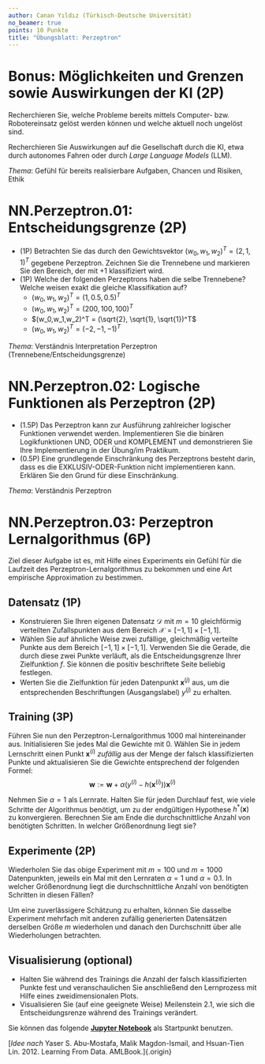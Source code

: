 ```yaml
---
author: Canan Yıldız (Türkisch-Deutsche Universität)
no_beamer: true
points: 10 Punkte
title: "Übungsblatt: Perzeptron"
---
```


# Bonus: Möglichkeiten und Grenzen sowie Auswirkungen der KI (2P)

Recherchieren Sie, welche Probleme bereits mittels Computer- bzw. Robotereinsatz
gelöst werden können und welche aktuell noch ungelöst sind.

Recherchieren Sie Auswirkungen auf die Gesellschaft durch die KI, etwa durch
autonomes Fahren oder durch *Large Language Models* (LLM).

*Thema*: Gefühl für bereits realisierbare Aufgaben, Chancen und Risiken, Ethik

# NN.Perzeptron.01: Entscheidungsgrenze (2P)

-   (1P) Betrachten Sie das durch den Gewichtsvektor $(w_0,w_1,w_2)^T = (2,1,1)^T$
    gegebene Perzeptron. Zeichnen Sie die Trennebene und markieren Sie den Bereich,
    der mit $+1$ klassifiziert wird.
-   (1P) Welche der folgenden Perzeptrons haben die selbe Trennebene? Welche weisen
    exakt die gleiche Klassifikation auf?
    -   $(w_0,w_1,w_2)^T = (1, 0.5, 0.5)^T$
    -   $(w_0,w_1,w_2)^T = (200, 100, 100)^T$
    -   $(w_0,w_1,w_2)^T = (\sqrt{2}, \sqrt{1}, \sqrt{1})^T$
    -   $(w_0,w_1,w_2)^T = (-2, -1, -1)^T$

*Thema*: Verständnis Interpretation Perzeptron (Trennebene/Entscheidungsgrenze)

# NN.Perzeptron.02: Logische Funktionen als Perzeptron (2P)

-   (1.5P) Das Perzeptron kann zur Ausführung zahlreicher logischer Funktionen
    verwendet werden. Implementieren Sie die binären Logikfunktionen UND, ODER und
    KOMPLEMENT und demonstrieren Sie Ihre Implementierung in der Übung/im Praktikum.
-   (0.5P) Eine grundlegende Einschränkung des Perzeptrons besteht darin, dass es
    die EXKLUSIV-ODER-Funktion nicht implementieren kann. Erklären Sie den Grund für
    diese Einschränkung.

*Thema*: Verständnis Perzeptron

# NN.Perzeptron.03: Perzeptron Lernalgorithmus (6P)

Ziel dieser Aufgabe ist es, mit Hilfe eines Experiments ein Gefühl für die Laufzeit
des Perzeptron-Lernalgorithmus zu bekommen und eine Art empirische Approximation zu
bestimmen.

## Datensatz (1P)

-   Konstruieren Sie Ihren eigenen Datensatz $\mathcal{D}$ mit $m=10$ gleichförmig
    verteilten Zufallspunkten aus dem Bereich $\mathcal{X}=[-1, 1]\times[-1, 1]$.
-   Wählen Sie auf ähnliche Weise zwei zufällige, gleichmäßig verteilte Punkte aus
    dem Bereich $[-1, 1]\times[-1, 1]$. Verwenden Sie die Gerade, die durch diese
    zwei Punkte verläuft, als die Entscheidungsgrenze Ihrer Zielfunktion $f$. Sie
    können die positiv beschriftete Seite beliebig festlegen.
-   Werten Sie die Zielfunktion für jeden Datenpunkt $\mathbf{x}^{(j)}$ aus, um die
    entsprechenden Beschriftungen (Ausgangslabel) $y^{(j)}$ zu erhalten.

## Training (3P)

Führen Sie nun den Perzeptron-Lernalgorithmus $1000$ mal hintereinander aus.
Initialisieren Sie jedes Mal die Gewichte mit $0$. Wählen Sie in jedem Lernschritt
einen Punkt $\mathbf{x}^{(i)}$ *zufällig* aus der Menge der falsch klassifizierten
Punkte und aktualisieren Sie die Gewichte entsprechend der folgenden Formel:
$$\mathbf{w}:=\mathbf{w}+\alpha ( y^{(i)} - h(\mathbf{x}^{(i)}) ) \mathbf{x}^{(i)}$$

Nehmen Sie $\alpha=1$ als Lernrate. Halten Sie für jeden Durchlauf fest, wie viele
Schritte der Algorithmus benötigt, um zu der endgültigen Hypothese
$h^{*}(\mathbf{x})$ zu konvergieren. Berechnen Sie am Ende die durchschnittliche
Anzahl von benötigten Schritten. In welcher Größenordnung liegt sie?

## Experimente (2P)

Wiederholen Sie das obige Experiment mit $m=100$ und $m=1000$ Datenpunkten, jeweils
ein Mal mit den Lernraten $\alpha=1$ und $\alpha=0.1$. In welcher Größenordnung
liegt die durchschnittliche Anzahl von benötigten Schritten in diesen Fällen?

Um eine zuverlässigere Schätzung zu erhalten, können Sie dasselbe Experiment
mehrfach mit anderen zufällig generierten Datensätzen derselben Größe $m$
wiederholen und danach den Durchschnitt über alle Wiederholungen betrachten.

## Visualisierung (optional)

-   Halten Sie während des Trainings die Anzahl der falsch klassifizierten Punkte
    fest und veranschaulichen Sie anschließend den Lernprozess mit Hilfe eines
    zweidimensionalen Plots.
-   Visualisieren Sie (auf eine geeignete Weise) Meilenstein 2.1, wie sich die
    Entscheidungsrenze während des Trainings verändert.

Sie können das folgende [**Jupyter
Notebook**](https://github.com/Artificial-Intelligence-HSBI-TDU/KI-Vorlesung/blob/master/homework/files/perzeptron_lernalgorithmus_starter.ipynb)
als Startpunkt benutzen.

[*Idee nach* Yaser S. Abu-Mostafa, Malik Magdon-Ismail, and Hsuan-Tien Lin. 2012.
Learning From Data. AMLBook.]{.origin}
